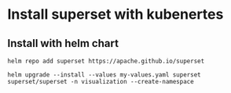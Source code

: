 # Install superset with kubenertes

## Install with helm chart
```
helm repo add superset https://apache.github.io/superset

helm upgrade --install --values my-values.yaml superset superset/superset -n visualization --create-namespace
```